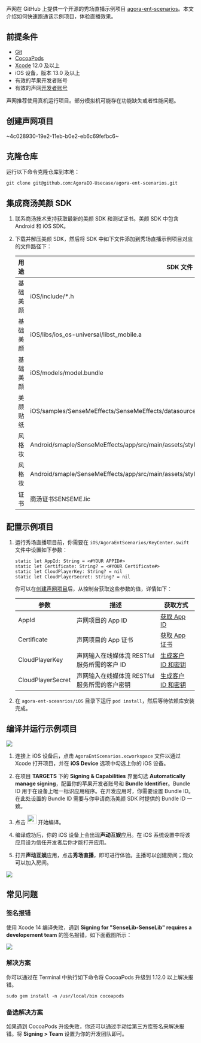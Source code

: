 声网在 GitHub 上提供一个开源的秀场直播示例项目 [agora-ent-scenarios](https://github.com/AgoraIO-Usecase/agora-ent-scenarios/tree/main/iOS/AgoraEntScenarios/Scenes/Show)。本文介绍如何快速跑通该示例项目，体验直播效果。

## 前提条件

- [Git](https://git-scm.com/downloads)
- [CocoaPods](https://guides.cocoapods.org/using/getting-started.html#getting-started)
- [Xcode](https://apps.apple.com/cn/app/xcode/id497799835?mt=12) 12.0 及以上
- iOS 设备，版本 13.0 及以上
- 有效的苹果开发者账号
- 有效的声网[开发者账号](https://docs.agora.io/cn/Agora%20Platform/sign_in_and_sign_up)

<div class="alert note">声网推荐使用真机运行项目。部分模拟机可能存在功能缺失或者性能问题。</div>

<a name = "create"></a>
## 创建声网项目

~4c028930-19e2-11eb-b0e2-eb6c69fefbc6~

## 克隆仓库

运行以下命令克隆仓库到本地：

```shell
git clone git@github.com:AgoraIO-Usecase/agora-ent-scenarios.git
```

## 集成商汤美颜 SDK

1. 联系商汤技术支持获取最新的美颜 SDK 和测试证书。美颜 SDK 中包含 Android 和 iOS SDK。

2. 下载并解压美颜 SDK，然后将 SDK 中如下文件添加到秀场直播示例项目对应的文件路径下：

    |用途 |SDK 文件    |  项目路径   |
    |----|-----|-----|
    | 基础美颜| iOS/include/*.h | iOS/SenseLib/*.h  |
    | 基础美颜| iOS/libs/ios_os-universal/libst_mobile.a  |iOS/SenseLib/libst_mobile.a     |
    | 基础美颜| iOS/models/model.bundle   | iOS/SenseLib/model.bundle   |
    | 美颜贴纸| iOS/samples/SenseMeEffects/SenseMeEffects/datasource/resources/StickerZipAndIcons/lianxingface.zip   | iOS/SenseLib/sticker_face_shape/lianxingface.zip   |
    | 风格妆| Android/smaple/SenseMeEffects/app/src/main/assets/style_lightly/qise.zip | iOS/SenseLib/style_ligthly/qise.zip   |
    | 风格妆| Android/smaple/SenseMeEffects/app/src/main/assets/style_lightly/wanneng.zip  | iOS/SenseLib/style_ligthly/wanneng.zip   |
    | 证书| 商汤证书SENSEME.lic   | iOS/AgoraEntScenarios/Scenes/Show/Beauty/SenseBeaufy/SENSEME.lic     |



## 配置示例项目

1. 运行秀场直播项目前，你需要在 `iOS/AgoraEntScenarios/KeyCenter.swift` 文件中设置如下参数：

    ```shell
    static let AppId: String = <#YOUR APPID#>
    static let Certificate: String? = <#YOUR Certificate#>
    static let CloudPlayerKey: String? = nil
    static let CloudPlayerSecret: String? = nil
    ```

    你可以在[创建声网项目](#create)后，从控制台获取这些参数的值，详情如下：

    | 参数 | 描述   | 获取方式 |
    |----|----|----|
    | AppId    | 声网项目的 App ID     | [获取 App ID](https://docportal.shengwang.cn/cn/Agora%20Platform/get_appid_token?platform=All%20Platforms#获取-app-id)  |
    | Certificate | 声网项目的 App 证书 |[获取 App 证书](https://docportal.shengwang.cn/cn/Agora%20Platform/get_appid_token?platform=All%20Platforms#获取-app-证书)   |
    | CloudPlayerKey | 声网输入在线媒体流 RESTful 服务所需的客户 ID       | [生成客户 ID 和密钥](https://docportal.shengwang.cn/cn/Agora%20Platform/get_appid_token?platform=All%20Platforms#生成客户-id-和密钥)    |
    | CloudPlayerSecret | 声网输入在线媒体流 RESTful 服务所需的客户密钥   | [生成客户 ID 和密钥](https://docportal.shengwang.cn/cn/Agora%20Platform/get_appid_token?platform=All%20Platforms#生成客户-id-和密钥)   |


2. 在 `agora-ent-sceanrios/iOS` 目录下运行 `pod install`，然后等待依赖库安装完成。


## 编译并运行示例项目

![](https://web-cdn.agora.io/docs-files/1685431554693)

1. 连接上 iOS 设备后，点击 `AgoraEntScenarios.xcworkspace` 文件以通过 Xcode 打开项目，并在 **iOS Device** 选项中勾选上你的 iOS 设备。

2. 在项目 **TARGETS** 下的 **Signing & Capabilities** 界面勾选 **Automatically manage signing**，配置你的苹果开发者账号和 **Bundle Identifier**。Bundle ID 用于在设备上唯一标识应用程序。在开发应用时，你需要设置 Bundle ID。在此处设置的 Bundle ID 需要与你申请商汤美颜 SDK 时提供的 Bundle ID 一致。

3. 点击 <img src="https://web-cdn.agora.io/docs-files/1639710560035" width="25"/> 开始编译。

4. 编译成功后，你的 iOS 设备上会出现**声动互娱**应用。在 iOS 系统设置中将该应用设为信任开发者后你才能打开应用。

5. 打开**声动互娱**应用，点击**秀场直播**，即可进行体验。主播可以创建房间；观众可以加入房间。

![](https://web-cdn.agora.io/docs-files/1684826793571)

## 常见问题

### 签名报错

使用 Xcode 14 编译失败，遇到 **Signing for "SenseLib-SenseLib" requires a developement team** 的签名报错，如下面截图所示：

![](https://web-cdn.agora.io/docs-files/1685614210647)

### 解决方案

你可以通过在 Terminal 中执行如下命令将 CocoaPods 升级到 1.12.0 以上解决报错。

```shell
sudo gem install -n /usr/local/bin cocoapods
```

### 备选解决方案

如果遇到 CocoaPods 升级失败，你还可以通过手动给第三方库签名来解决报错。将 **Signing > Team** 设置为你的开发团队即可。